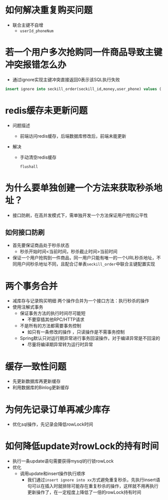 # 如何解决重复购买问题

* 联合主键不自增
  * `userId_phoneNum`

# 若一个用户多次抢购同一件商品导致主键冲突报错怎么办

* 通过ignore实现主键冲突直接返回0表示该SQL执行失败

```sql
insert ignore into seckill_order(seckill_id,money,user_phone) values (....)
```

# redis缓存未更新问题

* 问题描述

  * 前端访问redis缓存，后端数据库修改后，前端未能更新

* 解决

  * 手动清空redis缓存

    ```redis
    flushall
    ```

# 为什么要单独创建一个方法来获取秒杀地址？

* 接口防刷，在高并发模式下，需单独开发一个方法保证用户抢购公平性

## 如何接口防刷

* 首先要保证商品处于秒杀状态
  * 秒杀开始时间<当前时间，秒杀截止时间>当前时间
* 保证一个用户抢购到一件商品，同一用户只能有唯一的一个URL秒杀地址，不同用户间秒杀地址不同，且配合订单表`seckill_order`中联合主键配置实现

# 两个事务合并

* 减库存与记录购买明细 两个操作合并为一个接口方法：执行秒杀的操作
* 使用注解式事务
  * 保证事务方法的执行时间尽可能短
    * 不要穿插其他RPC/HTTP请求
  * 不是所有的方法都需要事务控制
    * 如只有一条修改的操作 ，只读操作是不需事务控制
  * Spring默认只对运行期异常进行事务回滚操作，对于编译异常是不回滚的
    * 尽量将编译期异常转为运行时异常



# 缓存一致性问题

* 先更新数据库再更新缓存
* 利用数据库的Binlog更新缓存

# 为何先记录订单再减少库存

* 优化sql操作，先记录会降低rowLock时间

# 如何降低update对rowLock的持有时间

* 执行一条update语句需要获得mysql的行锁rowLock
* 优化
  * 调用update和insert操作执行顺序	
    * 我们通过`insert ignore into xx`方式避免重复秒杀，先执行insert语句可以在插入时就排除可能存在重复秒杀的操作，这样就不用再执行更新操作了，在一定程度上降低了一倍的rowLock持有时间





